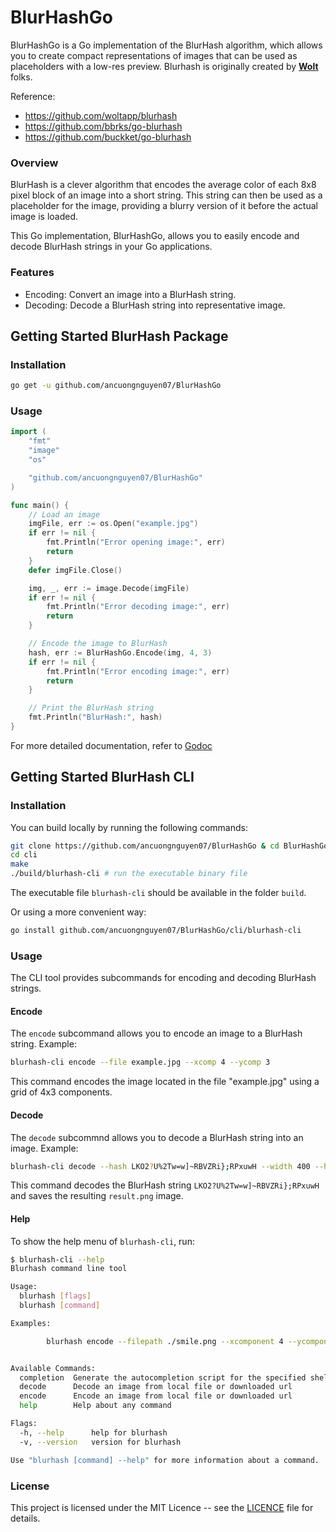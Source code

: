 # BlurHashGo
BlurHashGo is a Go implementation of the BlurHash algorithm, which allows you to create compact representations of
images that can be used as placeholders with a low-res preview. Blurhash is originally created by **[Wolt](https://github.com/woltapp/)** folks.

Reference:
- https://github.com/woltapp/blurhash
- https://github.com/bbrks/go-blurhash
- https://github.com/buckket/go-blurhash

### Overview
BlurHash is a clever algorithm that encodes the average color of each 8x8 pixel block of an image into a short string.
This string can then be used as a placeholder for the image, providing a blurry version of it before the actual image is loaded.

This Go implementation, BlurHashGo, allows you to easily encode and decode BlurHash strings in your Go applications.

### Features
- Encoding: Convert an image into a BlurHash string.
- Decoding: Decode a BlurHash string into representative image.

## Getting Started BlurHash Package
### Installation
```bash
go get -u github.com/ancuongnguyen07/BlurHashGo
```

### Usage
```go
import (
    "fmt"
    "image"
    "os"

    "github.com/ancuongnguyen07/BlurHashGo"
)

func main() {
    // Load an image
    imgFile, err := os.Open("example.jpg")
    if err != nil {
        fmt.Println("Error opening image:", err)
        return
    }
    defer imgFile.Close()

    img, _, err := image.Decode(imgFile)
    if err != nil {
        fmt.Println("Error decoding image:", err)
        return
    }

    // Encode the image to BlurHash
    hash, err := BlurHashGo.Encode(img, 4, 3)
    if err != nil {
        fmt.Println("Error encoding image:", err)
        return
    }

    // Print the BlurHash string
    fmt.Println("BlurHash:", hash)
}
```
For more detailed documentation, refer to [Godoc](https://pkg.go.dev/github.com/ancuongnguyen07/BlurHashGo)

## Getting Started BlurHash CLI
### Installation
You can build locally by running the following commands:
```bash
git clone https://github.com/ancuongnguyen07/BlurHashGo & cd BlurHashGo
cd cli
make
./build/blurhash-cli # run the executable binary file
```
The executable file `blurhash-cli` should be available in the folder `build`.

Or using a more convenient way:
```bash
go install github.com/ancuongnguyen07/BlurHashGo/cli/blurhash-cli
```

### Usage
The CLI tool provides subcommands for encoding and decoding BlurHash strings.

#### Encode
The `encode` subcommand allows you to encode an image to a BlurHash string.
Example:
```bash
blurhash-cli encode --file example.jpg --xcomp 4 --ycomp 3
```
This command encodes the image located in the file "example.jpg" using a grid of 4x3 components.

#### Decode
The `decode` subcommnd allows you to decode a BlurHash string into an image.
Example:
```bash
blurhash-cli decode --hash LKO2?U%2Tw=w]~RBVZRi};RPxuwH --width 400 --height 800 --punch 1 --dest ./result.png
```
This command decodes the BlurHash string `LKO2?U%2Tw=w]~RBVZRi};RPxuwH` and saves the resulting `result.png` image.

#### Help
To show the help menu of `blurhash-cli`, run:
```bash
$ blurhash-cli --help
Blurhash command line tool

Usage:
  blurhash [flags]
  blurhash [command]

Examples:

        blurhash encode --filepath ./smile.png --xcomponent 4 --ycomponent 3


Available Commands:
  completion  Generate the autocompletion script for the specified shell
  decode      Decode an image from local file or downloaded url
  encode      Encode an image from local file or downloaded url
  help        Help about any command

Flags:
  -h, --help      help for blurhash
  -v, --version   version for blurhash

Use "blurhash [command] --help" for more information about a command.
```

### License
This project is licensed under the MIT Licence -- see the [LICENCE](./LICENCE) file for details.